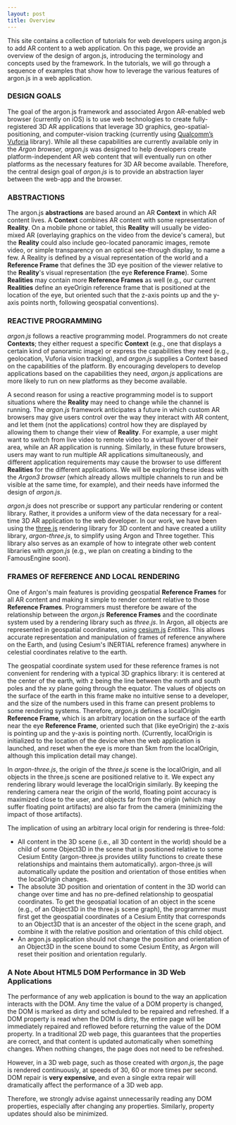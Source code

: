 ```yaml
---
layout: post
title: Overview
---
```

This site contains a collection of tutorials for web developers using argon.js to add AR content to a web application. On this page, we provide an overview of the design of argon.js, introducing the terminology and concepts used by the framework. In the tutorials, we will go through a sequence of examples that show how to leverage the various features of argon.js in a web application.

### DESIGN GOALS

The goal of the argon.js framework and associated Argon AR-enabled web browser (currently on iOS) is to use web technologies to create fully-registered 3D AR applications that leverage 3D graphics, geo-spatial-positioning, and computer-vision tracking (currently using [Qualcomm’s Vuforia](https://www.vuforia.com/) library). While all these capabilities are currently available only in the *Argon browser, argon.js* was designed to help developers create platform-independent AR web content that will eventually run on other platforms as the necessary features for 3D AR become available. Therefore, the central design goal of *argon.js* is to provide an abstraction layer between the web-app and the browser.

### ABSTRACTIONS

The argon.js **abstractions** are based around an AR **Context** in which AR content lives. A **Context** combines AR content with some representation of **Reality**. On a mobile phone or tablet, this **Reality** will usually be video-mixed AR (overlaying graphics on the video from the device's camera), but the **Reality** could also include geo-located panoramic images, remote video, or simple transparency on an optical see-through display, to name a few. A Reality is defined by a visual representation of the world and a **Reference Frame** that defines the 3D eye position of the viewer relative to the **Reality**'s visual representation (the eye **Reference Frame**). Some **Realities** may contain more **Reference Frames** as well (e.g., our current **Realities** define an eyeOrigin reference frame that is positioned at the location of the eye, but oriented such that the z-axis points up and the y-axis points north, following geospatial conventions).

### REACTIVE PROGRAMMING

*argon.js* follows a reactive programming model. Programmers do not create **Contexts**; they either request a specific **Context** (e.g., one that displays a certain kind of panoramic image) or express the capabilities they need (e.g., geolocation, Vuforia vision tracking), and *argon.js* supplies a Context based on the capabilities of the platform. By encouraging developers to develop applications based on the capabilities they need, *argon.js* applications are more likely to run on new platforms as they become available.

A second reason for using a reactive programming model is to support situations where the **Reality** may need to change while the channel is running. The *argon.js* framework anticipates a future in which custom AR browsers may give users control over the way they interact with AR content, and let them (not the applications) control how they are displayed by allowing them to change their view of **Reality**. For example, a user might want to switch from live video to remote video to a virtual flyover of their area, while an AR application is running. Similarly, in these future browsers, users may want to run multiple AR applications simultaneously, and different application requirements may cause the browser to use different **Realities** for the different applications. We will be exploring these ideas with the *Argon3 browser* (which already allows multiple channels to run and be visible at the same time, for example), and their needs have informed the design of *argon.js*.

*argon.js* does not prescribe or support any particular rendering or content library. Rather, it provides a uniform view of the data necessary for a real-time 3D AR application to the web developer. In our work, we have been using the [three.js](http://threejs.org/) rendering library for 3D content and have created a utility library, *argon-three.js*, to simplify using Argon and Three together. This library also serves as an example of how to integrate other web content libraries with *argon.js* (e.g., we plan on creating a binding to the FamousEngine soon).

### FRAMES OF REFERENCE AND LOCAL RENDERING

One of Argon's main features is providing geospatial **Reference Frames** for all AR content and making it simple to render content relative to those **Reference Frames**. Programmers must therefore be aware of the relationship between the *argon.js* **Reference Frames** and the coordinate system used by a rendering library such as *three.js*. In Argon, all objects are represented in geospatial coordinates, using [cesium.js](http://cesiumjs.org/) *Entities*. This allows accurate representation and manipulation of frames of reference anywhere on the Earth, and (using Cesium's INERTIAL reference frames) anywhere in celestial coordinates relative to the earth.

The geospatial coordinate system used for these reference frames is not convenient for rendering with a typical 3D graphics library: it is centered at the center of the earth, with z being the line between the north and south poles and the xy plane going through the equator. The values of objects on the surface of the earth in this frame make no intuitive sense to a developer, and the size of the numbers used in this frame can present problems to some rendering systems. Therefore, *argon.js* defines a localOrigin **Reference Frame**, which is an arbitrary location on the surface of the earth near the eye **Reference Frame**, oriented such that (like eyeOrigin) the z-axis is pointing up and the y-axis is pointing north. (Currently, localOrigin is initialized to the location of the device when the web application is launched, and reset when the eye is more than 5km from the localOrigin, although this implication detail may change).

In *argon-three.js*, the origin of the *three.js* scene is the localOrigin, and all objects in the three.js scene are positioned relative to it. We expect any rendering library would leverage the localOrigin similarly. By keeping the rendering camera near the origin of the world, floating point accuracy is maximized close to the user, and objects far from the origin (which may suffer floating point artifacts) are also far from the camera (minimizing the impact of those artifacts).

The implication of using an arbitrary local origin for rendering is three-fold:

* All content in the 3D scene (i.e., all 3D content in the world) should be a child of some Object3D in the scene that is positioned relative to some Cesium Entity (argon-three.js provides utility functions to create these relationships and maintains them automatically). argon-three.js will automatically update the position and orientation of those entities when the localOrigin changes.
* The absolute 3D position and orientation of content in the 3D world can change over time and has no pre-defined relationship to geospatial coordinates. To get the geospatial location of an object in the scene (e.g., of an Object3D in the three.js scene graph), the programmer must first get the geospatial coordinates of a Cesium Entity that corresponds to an Object3D that is an ancester of the object in the scene graph, and combine it with the relative position and orientation of this child object.
* An argon.js application should not change the position and orientation of an Object3D in the scene bound to some Cesium Entity, as Argon will reset their position and orientation regularly.

### A Note About HTML5 DOM Performance in 3D Web Applications

The performance of any web application is bound to the way an application interacts with the DOM. Any time the value of a DOM property is changed, the DOM is marked as dirty and scheduled to be repaired and refreshed. If a DOM property is read when the DOM is dirty, the entire page will be immediately repaired and reflowed before returning the value of the DOM property. In a traditional 2D web page, this guarantees that the properties are correct, and that content is updated automatically when something changes. When nothing changes, the page does not need to be refreshed.

However, in a 3D web page, such as those created with *argon.js*, the page is rendered continuously, at speeds of 30, 60 or more times per second. DOM repair is **very expensive**, and even a single extra repair will dramatically affect the performance of a 3D web app.

Therefore, we strongly advise against unnecessarily reading any DOM properties, especially after changing any properties. Similarly, property updates should also be minimized.
